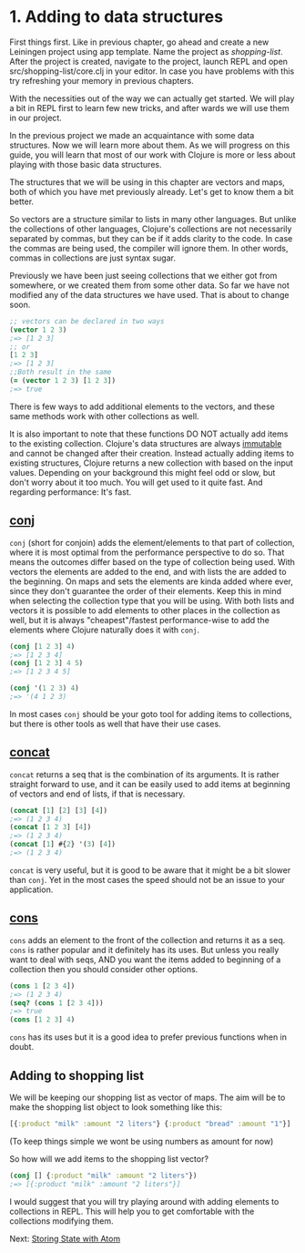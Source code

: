 # 1. Adding to data structures

First things first.
Like in previous chapter,
go ahead and create a new Leiningen project using app template.
Name the project as _shopping-list_.
After the project is created,
navigate to the project,
launch REPL and open src/shopping-list/core.clj in your editor.
In case you have problems with this try refreshing your memory in previous chapters.

With the necessities out of the way we can actually get started.
We will play a bit in REPL first to learn few new tricks,
and after wards we will use them in our project.

In the previous project we made an acquaintance with some data structures.
Now we will learn more about them.
As we will progress on this guide,
you will learn that most of our work with Clojure is more or less about playing with those basic data structures.

The structures that we will be using in this chapter are vectors and maps,
both of which you have met previously already.
Let's get to know them a bit better.

So vectors are a structure similar to lists in many other languages.
But unlike the collections of other languages,
Clojure's collections are not necessarily separated by commas,
but they can be if it adds clarity to the code.
In case the commas are being used,
the compiler will ignore them.
In other words,
commas in collections are just syntax sugar.

Previously we have been just seeing collections that we either got from somewhere,
or we created them from some other data.
So far we have not modified any of the data structures we have used.
That is about to change soon.

```clojure
;; vectors can be declared in two ways
(vector 1 2 3)
;=> [1 2 3]
;; or
[1 2 3]
;=> [1 2 3]
;;Both result in the same
(= (vector 1 2 3) [1 2 3])
;=> true
```

There is few ways to add additional elements to the vectors,
and these same methods work with other collections as well.

It is also important to note that these functions DO NOT actually add items to the existing collection.
Clojure's data structures are always [immutable](https://en.wikipedia.org/wiki/Immutable_object) and cannot be changed after their creation.
Instead actually adding items to existing structures,
Clojure returns a new collection with based on the input values.
Depending on your background this might feel odd or slow,
but don't worry about it too much.
You will get used to it quite fast.
And regarding performance: It's fast.

## [conj](https://clojuredocs.org/clojure.core/conj)

`conj` (short for conjoin) adds the element/elements to that part of collection,
where it is most optimal from the performance perspective to do so.
That means the outcomes differ based on the type of collection being used.
With vectors the elements are added to the end,
and with lists the are added to the beginning.
On maps and sets the elements are kinda added where ever,
since they don't guarantee the order of their elements.
Keep this in mind when selecting the collection type that you will be using.
With both lists and vectors it is possible to add elements to other places in the collection as well,
but it is always "cheapest"/fastest performance-wise to add the elements where Clojure naturally does it with `conj`.

```clojure
(conj [1 2 3] 4)
;=> [1 2 3 4]
(conj [1 2 3] 4 5)
;=> [1 2 3 4 5]

(conj '(1 2 3) 4)
;=> '(4 1 2 3)
```

In most cases `conj` should be your goto tool for adding items to collections,
but there is other tools as well that have their use cases.

## [concat](https://clojuredocs.org/clojure.core/concat)

`concat` returns a seq that is the combination of its arguments.
It is rather straight forward to use,
and it can be easily used to add items at beginning of vectors and end of lists,
if that is necessary.

```clojure
(concat [1] [2] [3] [4])
;=> (1 2 3 4)
(concat [1 2 3] [4])
;=> (1 2 3 4)
(concat [1] #{2} '(3) [4])
;=> (1 2 3 4)
```

`concat` is very useful,
but it is good to be aware that it might be a bit slower than `conj`.
Yet in the most cases the speed should not be an issue to your application.

## [cons](https://clojuredocs.org/clojure.core/cons)

`cons` adds an element to the front of the collection and returns it as a seq.
`cons` is rather popular and it definitely has its uses.
But unless you really want to deal with seqs,
AND you want the items added to beginning of a collection then you should consider other options.

```clojure
(cons 1 [2 3 4])
;=> (1 2 3 4)
(seq? (cons 1 [2 3 4]))
;=> true
(cons [1 2 3] 4)
```

`cons` has its uses but it is a good idea to prefer previous functions when in doubt.

## Adding to shopping list

We will be keeping our shopping list as vector of maps.
The aim will be to make the shopping list object to look something like this:

```clojure
[{:product "milk" :amount "2 liters"} {:product "bread" :amount "1"}]
```

(To keep things simple we wont be using numbers as amount for now)

So how will we add items to the shopping list vector?

```clojure
(conj [] {:product "milk" :amount "2 liters"})
;=> [{:product "milk" :amount "2 liters"}]
```

I would suggest that you will try playing around with adding elements to collections in REPL.
This will help you to get comfortable with the collections modifying them.

Next: [Storing State with Atom](2-storing-state-with-atom.md)
